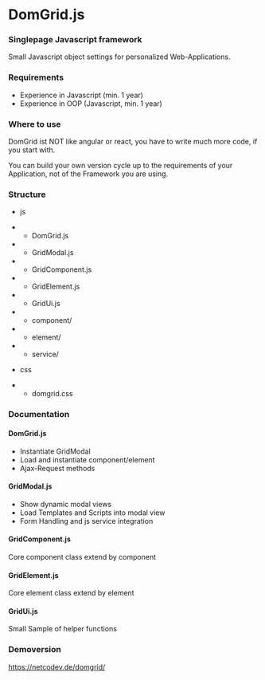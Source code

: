# DomGrid.js
### Singlepage Javascript framework

Small Javascript object settings for personalized Web-Applications.

### Requirements

- Experience in Javascript (min. 1 year)
- Experience in OOP (Javascript, min. 1 year)


### Where to use
DomGrid ist NOT like angular or react, you have to write much more code, if you start with.

You can build your own version cycle up to the requirements of your Application, not of the Framework you are using.

### Structure

- js
- - DomGrid.js
- - GridModal.js
- - GridComponent.js
- - GridElement.js
- - GridUi.js
- - component/
- - element/
- - service/

- css
- - domgrid.css

### Documentation 

#### DomGrid.js 
- Instantiate GridModal
- Load and instantiate component/element
- Ajax-Request methods

#### GridModal.js
- Show dynamic modal views
- Load Templates and Scripts into modal view
- Form Handling and js service integration

#### GridComponent.js
Core component class extend by component

#### GridElement.js
Core element class extend by element

#### GridUi.js
Small Sample of helper functions

### Demoversion
https://netcodev.de/domgrid/
